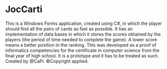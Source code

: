# JocCarti
This is a Windows Forms application, created using C#, in which the player should find all the pairs of cards as fast as possible. It has an implementation of data bases in which it stores the scores obtained by the players (the period of time needed to complete the game). A lower score means a better position in the ranking. This was developed as a proof of informatics competencies for the certificate in computer science from the final year of high school. It is a prototype and it has to be treated as such. Created by @CaPi. ©Copyright applied.
